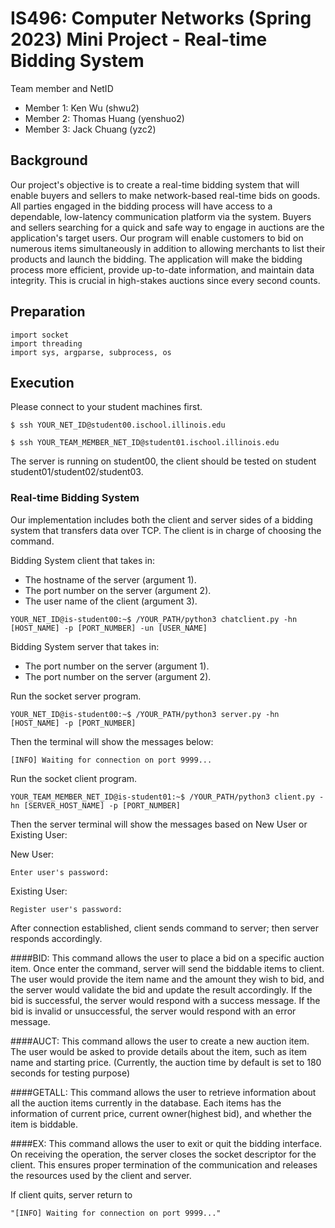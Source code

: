 # IS496: Computer Networks (Spring 2023) Mini Project - Real-time Bidding System


Team member and NetID

- Member 1: Ken Wu (shwu2) 
- Member 2: Thomas Huang (yenshuo2) 
- Member 3: Jack Chuang (yzc2)


## Background

Our project's objective is to create a real-time bidding system that will enable buyers and sellers to make network-based real-time bids on goods. All parties engaged in the bidding process will have access to a dependable, low-latency communication platform via the system. Buyers and sellers searching for a quick and safe way to engage in auctions are the application's target users. Our program will enable customers to bid on numerous items simultaneously in addition to allowing merchants to list their products and launch the bidding. The application will make the bidding process more efficient, provide up-to-date information, and maintain data integrity. This is crucial in high-stakes auctions since every second counts.

## Preparation

```shell
import socket
import threading
import sys, argparse, subprocess, os
```

## Execution

Please connect to your student machines first.

```shell
$ ssh YOUR_NET_ID@student00.ischool.illinois.edu

$ ssh YOUR_TEAM_MEMBER_NET_ID@student01.ischool.illinois.edu
```

The server is running on student00, the client should be tested on student student01/student02/student03.



### Real-time Bidding System

Our implementation includes both the client and server sides of a bidding system that transfers data over TCP. The client is in charge of choosing the command.  

Bidding System client that takes in:

- The hostname of the server (argument 1).
- The port number on the server (argument 2).
- The user name of the client (argument 3).

```shell
YOUR_NET_ID@is-student00:~$ /YOUR_PATH/python3 chatclient.py -hn [HOST_NAME] -p [PORT_NUMBER] -un [USER_NAME]
```

Bidding System server that takes in:

- The port number on the server (argument 1).
- The port number on the server (argument 2).

Run the socket server program.

```shell
YOUR_NET_ID@is-student00:~$ /YOUR_PATH/python3 server.py -hn [HOST_NAME] -p [PORT_NUMBER]
```

Then the terminal will show the messages below:

```
[INFO] Waiting for connection on port 9999...

```

Run the socket client program.

```shell
YOUR_TEAM_MEMBER_NET_ID@is-student01:~$ /YOUR_PATH/python3 client.py -hn [SERVER_HOST_NAME] -p [PORT_NUMBER]
```

Then the server terminal will show the messages based on New User or Existing User:

New User:

```shell
Enter user's password:
```

Existing User:

```shell
Register user's password: 
```

After connection established, client sends command to server; then server responds accordingly.


####BID: 
This command allows the user to place a bid on a specific auction item. Once enter the command, server will send the biddable items to client. The user would provide the item name and the amount they wish to bid, and the server would validate the bid and update the result accordingly. If the bid is successful, the server would respond with a success message. If the bid is invalid or unsuccessful, the server would respond with an error message.

####AUCT: 
This command allows the user to create a new auction item. The user would be asked to provide details about the item, such as item name and starting price. (Currently, the auction time by default is set to 180 seconds for testing purpose)


####GETALL: 
This command allows the user to retrieve information about all the auction items currently in the database. Each items has the information of current price, current owner(highest bid), and whether the item is biddable. 

####EX: 
This command allows the user to exit or quit the bidding interface. On receiving the operation, the server closes the socket descriptor for the client. This ensures proper termination of the communication and releases the resources used by the client and server.


If client quits, server return to 

```
"[INFO] Waiting for connection on port 9999..."
```
